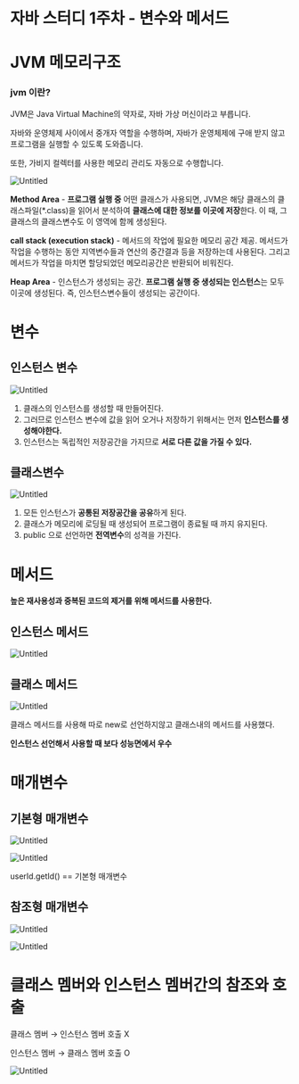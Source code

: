 # 자바 스터디 1주차 - 변수와 메서드

# **JVM 메모리구조**

### jvm 이란?

 JVM은 Java Virtual Machine의 약자로, 자바 가상 머신이라고 부릅니다. 

자바와 운영체제 사이에서 중개자 역할을 수행하며, 자바가 운영체제에 구애 받지 않고 프로그램을 실행할 수 있도록 도와줍니다. 

또한, 가비지 컬렉터를 사용한 메모리 관리도 자동으로 수행합니다.

![Untitled](%E1%84%8C%E1%85%A1%E1%84%87%E1%85%A1%20%E1%84%89%E1%85%B3%E1%84%90%E1%85%A5%E1%84%83%E1%85%B5%201%E1%84%8C%E1%85%AE%E1%84%8E%E1%85%A1%20-%20%E1%84%87%E1%85%A7%E1%86%AB%E1%84%89%E1%85%AE%E1%84%8B%E1%85%AA%20%E1%84%86%E1%85%A6%E1%84%89%E1%85%A5%E1%84%83%E1%85%B3%2044f4fd814aed46beab08319081f22958/Untitled.png)

**Method Area** - **프로그램 실행 중** 어떤 클래스가 사용되면, JVM은 해당 클래스의 클래스파일(*.class)을 읽어서 분석하여 **클래스에 대한 정보를 이곳에 저장**한다. 이 때, 그 클래스의 클래스변수도 이 영역에 함께 생성된다.

**call stack (execution stack)** - 메서드의 작업에 필요한 메모리 공간 제공. 메서드가 작업을 수행하는 동안 지역변수들과 연산의 중간결과 등을 저장하는데 사용된다. 그리고 메서드가 작업을 마치면 할당되었던 메모리공간은 반환되어 비워진다.

**Heap Area** - 인스턴스가 생성되는 공간. **프로그램 실행 중 생성되는 인스턴스**는 모두 이곳에 생성된다. 즉, 인스턴스변수들이 생성되는 공간이다.

# 변수

## 인스턴스 변수

![Untitled](%E1%84%8C%E1%85%A1%E1%84%87%E1%85%A1%20%E1%84%89%E1%85%B3%E1%84%90%E1%85%A5%E1%84%83%E1%85%B5%201%E1%84%8C%E1%85%AE%E1%84%8E%E1%85%A1%20-%20%E1%84%87%E1%85%A7%E1%86%AB%E1%84%89%E1%85%AE%E1%84%8B%E1%85%AA%20%E1%84%86%E1%85%A6%E1%84%89%E1%85%A5%E1%84%83%E1%85%B3%2044f4fd814aed46beab08319081f22958/Untitled%201.png)

1. 클래스의 인스턴스를 생성할 때 만들어진다.
2. 그러므로 인스턴스 변수에 값을 읽어 오거나 저장하기 위해서는 먼저 **인스턴스를 생성해야한다.**
3. 인스턴스는 독립적인 저장공간을 가지므로 **서로 다른 값을 가질 수 있다.**

## 클래스변수

![Untitled](%E1%84%8C%E1%85%A1%E1%84%87%E1%85%A1%20%E1%84%89%E1%85%B3%E1%84%90%E1%85%A5%E1%84%83%E1%85%B5%201%E1%84%8C%E1%85%AE%E1%84%8E%E1%85%A1%20-%20%E1%84%87%E1%85%A7%E1%86%AB%E1%84%89%E1%85%AE%E1%84%8B%E1%85%AA%20%E1%84%86%E1%85%A6%E1%84%89%E1%85%A5%E1%84%83%E1%85%B3%2044f4fd814aed46beab08319081f22958/Untitled%202.png)

1. 모든 인스턴스가 **공통된 저장공간을 공유**하게 된다.
2. 클래스가 메모리에 로딩될 때 생성되어 프로그램이 종료될 때 까지 유지된다.
3. public 으로 선언하면 **전역변수**의 성격을 가진다.

# 메서드

**높은 재사용성과 중복된 코드의 제거를 위해 메서드를 사용한다.**

## 인스턴스 메서드

![Untitled](%E1%84%8C%E1%85%A1%E1%84%87%E1%85%A1%20%E1%84%89%E1%85%B3%E1%84%90%E1%85%A5%E1%84%83%E1%85%B5%201%E1%84%8C%E1%85%AE%E1%84%8E%E1%85%A1%20-%20%E1%84%87%E1%85%A7%E1%86%AB%E1%84%89%E1%85%AE%E1%84%8B%E1%85%AA%20%E1%84%86%E1%85%A6%E1%84%89%E1%85%A5%E1%84%83%E1%85%B3%2044f4fd814aed46beab08319081f22958/Untitled%203.png)

## 클래스 메서드

![Untitled](%E1%84%8C%E1%85%A1%E1%84%87%E1%85%A1%20%E1%84%89%E1%85%B3%E1%84%90%E1%85%A5%E1%84%83%E1%85%B5%201%E1%84%8C%E1%85%AE%E1%84%8E%E1%85%A1%20-%20%E1%84%87%E1%85%A7%E1%86%AB%E1%84%89%E1%85%AE%E1%84%8B%E1%85%AA%20%E1%84%86%E1%85%A6%E1%84%89%E1%85%A5%E1%84%83%E1%85%B3%2044f4fd814aed46beab08319081f22958/Untitled%204.png)

클래스 메서드를 사용해 따로 new로 선언하지않고 클래스내의 메서드를 사용했다.

**인스턴스 선언해서 사용할 때 보다 성능면에서 우수**

# 매개변수

## 기본형 매개변수

![Untitled](%E1%84%8C%E1%85%A1%E1%84%87%E1%85%A1%20%E1%84%89%E1%85%B3%E1%84%90%E1%85%A5%E1%84%83%E1%85%B5%201%E1%84%8C%E1%85%AE%E1%84%8E%E1%85%A1%20-%20%E1%84%87%E1%85%A7%E1%86%AB%E1%84%89%E1%85%AE%E1%84%8B%E1%85%AA%20%E1%84%86%E1%85%A6%E1%84%89%E1%85%A5%E1%84%83%E1%85%B3%2044f4fd814aed46beab08319081f22958/Untitled%205.png)

![Untitled](%E1%84%8C%E1%85%A1%E1%84%87%E1%85%A1%20%E1%84%89%E1%85%B3%E1%84%90%E1%85%A5%E1%84%83%E1%85%B5%201%E1%84%8C%E1%85%AE%E1%84%8E%E1%85%A1%20-%20%E1%84%87%E1%85%A7%E1%86%AB%E1%84%89%E1%85%AE%E1%84%8B%E1%85%AA%20%E1%84%86%E1%85%A6%E1%84%89%E1%85%A5%E1%84%83%E1%85%B3%2044f4fd814aed46beab08319081f22958/Untitled%206.png)

userId.getId() == 기본형 매개변수

## 참조형 매개변수

![Untitled](%E1%84%8C%E1%85%A1%E1%84%87%E1%85%A1%20%E1%84%89%E1%85%B3%E1%84%90%E1%85%A5%E1%84%83%E1%85%B5%201%E1%84%8C%E1%85%AE%E1%84%8E%E1%85%A1%20-%20%E1%84%87%E1%85%A7%E1%86%AB%E1%84%89%E1%85%AE%E1%84%8B%E1%85%AA%20%E1%84%86%E1%85%A6%E1%84%89%E1%85%A5%E1%84%83%E1%85%B3%2044f4fd814aed46beab08319081f22958/Untitled%207.png)

![Untitled](%E1%84%8C%E1%85%A1%E1%84%87%E1%85%A1%20%E1%84%89%E1%85%B3%E1%84%90%E1%85%A5%E1%84%83%E1%85%B5%201%E1%84%8C%E1%85%AE%E1%84%8E%E1%85%A1%20-%20%E1%84%87%E1%85%A7%E1%86%AB%E1%84%89%E1%85%AE%E1%84%8B%E1%85%AA%20%E1%84%86%E1%85%A6%E1%84%89%E1%85%A5%E1%84%83%E1%85%B3%2044f4fd814aed46beab08319081f22958/Untitled%208.png)

# 클래스 멤버와 인스턴스 멤버간의 참조와 호출

클래스 멤버 → 인스턴스 멤버 호출 X

인스턴스 멤버 → 클래스 멤버 호출 O

![Untitled](%E1%84%8C%E1%85%A1%E1%84%87%E1%85%A1%20%E1%84%89%E1%85%B3%E1%84%90%E1%85%A5%E1%84%83%E1%85%B5%201%E1%84%8C%E1%85%AE%E1%84%8E%E1%85%A1%20-%20%E1%84%87%E1%85%A7%E1%86%AB%E1%84%89%E1%85%AE%E1%84%8B%E1%85%AA%20%E1%84%86%E1%85%A6%E1%84%89%E1%85%A5%E1%84%83%E1%85%B3%2044f4fd814aed46beab08319081f22958/Untitled%209.png)